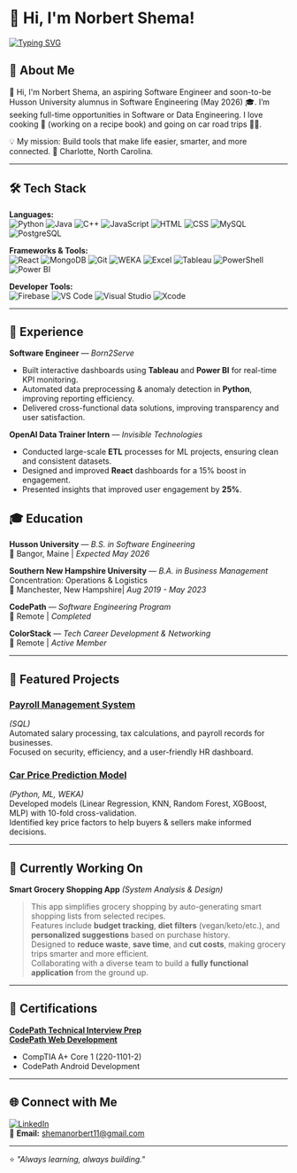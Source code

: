# 👋 Hi, I'm Norbert Shema!  

[![Typing SVG](https://readme-typing-svg.demolab.com?font=Fira+Code&size=28&duration=3000&pause=1000&color=3F8CFF&center=true&vCenter=true&width=800&lines=Software+Engineer;Data+Enthusiast;Back-End+Developer;AI+Machine+Learning+Explorer)](https://git.io/typing-svg)  
  

## 🚀 About Me  
👋 Hi, I'm Norbert Shema, an aspiring Software Engineer and soon-to-be Husson University alumnus in Software Engineering (May 2026) 🎓. I’m seeking full-time opportunities in Software or Data Engineering. I love cooking 🍳 (working on a recipe book) and going on car road trips 🚗💨.


💡 My mission: Build tools that make life easier, smarter, and more connected.
📍 Charlotte, North Carolina.

---

## 🛠️ Tech Stack  

**Languages:**  
![Python](https://img.shields.io/badge/Python-3776AB?style=for-the-badge&logo=python&logoColor=white)
![Java](https://img.shields.io/badge/Java-ED8B00?style=for-the-badge&logo=java&logoColor=white)
![C++](https://img.shields.io/badge/C++-00599C?style=for-the-badge&logo=cplusplus&logoColor=white)
![JavaScript](https://img.shields.io/badge/JavaScript-F7DF1E?style=for-the-badge&logo=javascript&logoColor=black)
![HTML](https://img.shields.io/badge/HTML5-E34F26?style=for-the-badge&logo=html5&logoColor=white)
![CSS](https://img.shields.io/badge/CSS3-1572B6?style=for-the-badge&logo=css3&logoColor=white)
![MySQL](https://img.shields.io/badge/MySQL-4479A1?style=for-the-badge&logo=mysql&logoColor=white)
![PostgreSQL](https://img.shields.io/badge/PostgreSQL-4169E1?style=for-the-badge&logo=postgresql&logoColor=white)

**Frameworks & Tools:**  
![React](https://img.shields.io/badge/React-20232A?style=for-the-badge&logo=react&logoColor=61DAFB)
![MongoDB](https://img.shields.io/badge/MongoDB-4EA94B?style=for-the-badge&logo=mongodb&logoColor=white)
![Git](https://img.shields.io/badge/Git-F05032?style=for-the-badge&logo=git&logoColor=white)
![WEKA](https://img.shields.io/badge/Weka-339966?style=for-the-badge&logo=weka&logoColor=white)
![Excel](https://img.shields.io/badge/Excel-217346?style=for-the-badge&logo=microsoft-excel&logoColor=white)
![Tableau](https://img.shields.io/badge/Tableau-E97627?style=for-the-badge&logo=tableau&logoColor=white)
![PowerShell](https://img.shields.io/badge/PowerShell-5391FE?style=for-the-badge&logo=powershell&logoColor=white)
![Power BI](https://img.shields.io/badge/Power_BI-F2C811?style=for-the-badge&logo=powerbi&logoColor=black)

**Developer Tools:**  
![Firebase](https://img.shields.io/badge/Firebase-FFCA28?style=for-the-badge&logo=firebase&logoColor=black)
![VS Code](https://img.shields.io/badge/VS_Code-007ACC?style=for-the-badge&logo=visual-studio-code&logoColor=white)
![Visual Studio](https://img.shields.io/badge/Visual_Studio-5C2D91?style=for-the-badge&logo=visual-studio&logoColor=white)
![Xcode](https://img.shields.io/badge/Xcode-147EFB?style=for-the-badge&logo=xcode&logoColor=white)

---

## 💼 Experience  

**Software Engineer** — *Born2Serve*  
- Built interactive dashboards using **Tableau** and **Power BI** for real-time KPI monitoring.  
- Automated data preprocessing & anomaly detection in **Python**, improving reporting efficiency.  
- Delivered cross-functional data solutions, improving transparency and user satisfaction.  

**OpenAI Data Trainer Intern** — *Invisible Technologies*  
- Conducted large-scale **ETL** processes for ML projects, ensuring clean and consistent datasets.  
- Designed and improved **React** dashboards for a 15% boost in engagement.  
- Presented insights that improved user engagement by **25%**.
  
## 🎓 Education

**Husson University** — *B.S. in Software Engineering*  
📍 Bangor, Maine | *Expected May 2026*  

**Southern New Hampshire University** — *B.A. in Business Management*  
Concentration: Operations & Logistics  
📍 Manchester, New Hampshire| *Aug 2019 - May 2023* 

**CodePath** — *Software Engineering Program*  
📍 Remote | *Completed*  

**ColorStack** — *Tech Career Development & Networking*  
📍 Remote | *Active Member*


---

## 📌 Featured Projects  

### [Payroll Management System](https://github.com/NorbertShema/Payroll-Management-System-PMS)  
*(SQL)*  
Automated salary processing, tax calculations, and payroll records for businesses.  
Focused on security, efficiency, and a user-friendly HR dashboard.  

### [Car Price Prediction Model](https://github.com/NorbertShema/Car-Price-Prediction-Model)  
*(Python, ML, WEKA)*  
Developed models (Linear Regression, KNN, Random Forest, XGBoost, MLP) with 10-fold cross-validation.  
Identified key price factors to help buyers & sellers make informed decisions.  

---

## 🔨 Currently Working On  

**Smart Grocery Shopping App** *(System Analysis & Design)*  
> This app simplifies grocery shopping by auto-generating smart shopping lists from selected recipes.  
> Features include **budget tracking**, **diet filters** (vegan/keto/etc.), and **personalized suggestions** based on purchase history.  
> Designed to **reduce waste**, **save time**, and **cut costs**, making grocery trips smarter and more efficient.  
> Collaborating with a diverse team to build a **fully functional application** from the ground up.  

---

## 📜 Certifications  
**[CodePath Technical Interview Prep](https://www.linkedin.com/feed/update/urn:li:activity:7341560596993138689/)**   
**[CodePath Web Development](https://www.linkedin.com/feed/update/urn:li:activity:7341561714607337476/)**
- CompTIA A+ Core 1 (220-1101-2)  
- CodePath Android Development   

---

## 🌐 Connect with Me  
[![LinkedIn](https://img.shields.io/badge/LinkedIn-0077B5?style=for-the-badge&logo=linkedin&logoColor=white)](https://www.linkedin.com/in/norbert-shema-9714681a4/)  
📧 **Email:** shemanorbert11@gmail.com  

---
⭐ *"Always learning, always building."*
